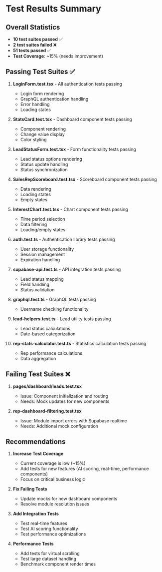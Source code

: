# Test Results Summary

## Overall Statistics
- **10 test suites passed** ✅
- **2 test suites failed** ❌
- **51 tests passed** ✅
- **Test Coverage**: ~15% (needs improvement)

## Passing Test Suites ✅

1. **LoginForm.test.tsx** - All authentication tests passing
   - Login form rendering
   - GraphQL authentication handling
   - Error handling
   - Loading states

2. **StatsCard.test.tsx** - Dashboard component tests passing
   - Component rendering
   - Change value display
   - Color styling

3. **LeadStatusForm.test.tsx** - Form functionality tests passing
   - Lead status options rendering
   - Status update handling
   - Status synchronization

4. **SalesRepScoreboard.test.tsx** - Scoreboard component tests passing
   - Data rendering
   - Loading states
   - Empty states

5. **InterestChart.test.tsx** - Chart component tests passing
   - Time period selection
   - Data filtering
   - Loading/empty states

6. **auth.test.ts** - Authentication library tests passing
   - User storage functionality
   - Session management
   - Expiration handling

7. **supabase-api.test.ts** - API integration tests passing
   - Lead status mapping
   - Field handling
   - Status validation

8. **graphql.test.ts** - GraphQL tests passing
   - Username checking functionality

9. **lead-helpers.test.ts** - Lead utility tests passing
   - Lead status calculations
   - Date-based categorization

10. **rep-stats-calculator.test.ts** - Statistics calculation tests passing
    - Rep performance calculations
    - Data aggregation

## Failing Test Suites ❌

1. **pages/dashboard/leads.test.tsx**
   - Issue: Component initialization and routing
   - Needs: Mock updates for new components

2. **rep-dashboard-filtering.test.tsx**
   - Issue: Module import errors with Supabase realtime
   - Needs: Additional mock configuration

## Recommendations

1. **Increase Test Coverage**
   - Current coverage is low (~15%)
   - Add tests for new features (AI scoring, real-time, performance components)
   - Focus on critical business logic

2. **Fix Failing Tests**
   - Update mocks for new dashboard components
   - Resolve module resolution issues

3. **Add Integration Tests**
   - Test real-time features
   - Test AI scoring functionality
   - Test performance optimizations

4. **Performance Tests**
   - Add tests for virtual scrolling
   - Test large dataset handling
   - Benchmark component render times